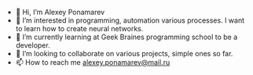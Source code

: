 - 👋 Hi, I’m Alexey Ponamarev
- 👀 I’m interested in programming, automation various processes. I want to learn how to create neural networks.
- 🌱 I’m currently learning at Geek Braines programming school to be a developer.
- 💞️ I’m looking to collaborate on various projects, simple ones so far.
- 📫 How to reach me alexey.ponamarev@mail.ru

<!---
Alexey-Ponamarev/Alexey-Ponamarev is a ✨ special ✨ repository because its `README.md` (this file) appears on your GitHub profile.
You can click the Preview link to take a look at your changes.
--->
